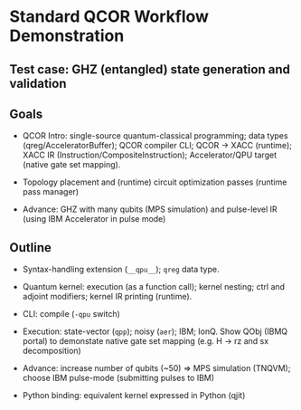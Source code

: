 # Standard QCOR Workflow Demonstration

## Test case: GHZ (entangled) state generation and validation 

## Goals

- QCOR Intro: single-source quantum-classical programming; data types (qreg/AcceleratorBuffer); QCOR compiler CLI; QCOR -> XACC (runtime); XACC IR (Instruction/CompositeInstruction); Accelerator/QPU target (native gate set mapping).

- Topology placement and (runtime) circuit optimization passes (runtime pass manager)

- Advance: GHZ with many qubits (MPS simulation) and pulse-level IR (using IBM Accelerator in pulse mode)

## Outline

- Syntax-handling extension (`__qpu__`); `qreg` data type.

- Quantum kernel: execution (as a function call); kernel nesting; ctrl and adjoint modifiers; kernel IR printing (runtime).  

- CLI: compile (`-qpu` switch) 

- Execution: state-vector (`qpp`); noisy (`aer`); IBM; IonQ. Show QObj (IBMQ portal) to demonstate native gate set mapping (e.g. H -> rz and sx decomposition)

- Advance: increase number of qubits (~50) => MPS simulation (TNQVM); choose IBM pulse-mode (submitting pulses to IBM)

- Python binding: equivalent kernel expressed in Python (qjit)

